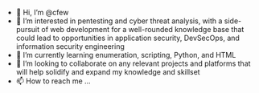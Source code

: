 - 👋 Hi, I’m @cfew
- 👀 I’m interested in pentesting and cyber threat analysis, with a side-pursuit of web development for a well-rounded knowledge base that could lead to opportunities in application security, DevSecOps, and information security engineering
- 🌱 I’m currently learning enumeration, scripting, Python, and HTML
- 💞️ I’m looking to collaborate on any relevant projects and platforms that will help solidify and expand my knowledge and skillset
- 📫 How to reach me ...

<!---
cfew/cfew is a ✨ special ✨ repository because its `README.md` (this file) appears on your GitHub profile.
You can click the Preview link to take a look at your changes.
--->
